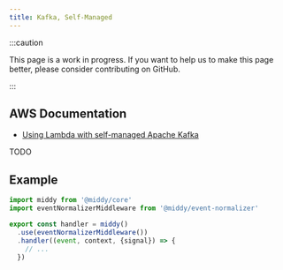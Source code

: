 ```yaml
---
title: Kafka, Self-Managed
---
```


:::caution

This page is a work in progress. If you want to help us to make this page better, please consider contributing on GitHub.

:::

## AWS Documentation
- [Using Lambda with self-managed Apache Kafka](https://docs.aws.amazon.com/lambda/latest/dg/with-kafka.html)

TODO

## Example
```javascript
import middy from '@middy/core'
import eventNormalizerMiddleware from '@middy/event-normalizer'

export const handler = middy()
  .use(eventNormalizerMiddleware())
  .handler((event, context, {signal}) => {
    // ...
  })
```
